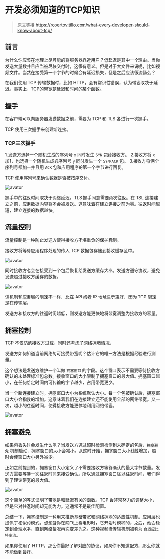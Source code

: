 # 开发必须知道的TCP知识

> 原文链接 https://robertovitillo.com/what-every-developer-should-know-about-tcp/

## 前言

为什么你应该在地理上尽可能的将服务器靠近用户？低延迟是其中一个理由。当你发送大量数并且应当被尽快交付时，这很有意义。但是对于大文件来说呢，比如视频文件。当然在接受第一个字节的时候会有延迟损失，但是之后应该很流畅么？

在我们使用 TCP 传输数据时，比如 HTTP，会有常识性错误，认为带宽取决于延迟。事实上，TCP的带宽是延迟和时间的某个函数。


## 握手

在客户端可以向服务器发送数据之前，需要为 TCP 和 TLS 各进行一次握手。

TCP 使用三次握手来创建新连接。

### TCP三次握手

1.发送方选择一个随机生成的序列号 `x` 同时发生 `SYN` 包给接收方。
2.接收方将 `x` 加1，也选择一个随机生成的序列号 `y` 同时发生一个 `SYN/ACK` 包。
3.接收方将俩个序列号都加一并且用 `ACK` 包和应用程序的第一个字节进行回复。

TCP 使用序列号来确认数据是否被按序交付。

![avator](../../pic/外文翻译-u-most-know-tcp-tcp-threeshake.png)

握手中的往返时间取决于网络延迟。TLS 握手同意需要两次往返。在 TSL 连接建立之前，应用数据内容将不会被发送。这意味着在建立连接之前为零。往返时间越短，建立连接的数据越快。

## 流量控制

流量控制是一种防止发送方使得接收方不堪重负的保护机制。

接收方将等待应用程序处理的传入 TCP 数据包存储到接收缓存区中。

![avator](../../pic/外文翻译-u-most-know-tcp-接收缓存.png)

同时接收方也会在接受到一个包后恢复给发送方缓存大小。发送方遵守协议，避免发送超过接收方缓存的数据。

![avator](../../pic/外网翻译-tcp-发送buffer.png)

该机制和应用层的限速不一样，比在 API 或者 IP 地址显示更好，因为 TCP 限速是在传输层。

发送方和接收方的往返时间越低，则发送方能更快地将带宽调整为接收方的容量。

## 拥塞控制

TCP 不仅防范接收方过载，同时还考虑了网络拥堵情况。

发送方如何知道当前网络的可接受带宽呢？估计它的唯一方法是根据经验进行测量。

这个想法是发送方维护一个叫做 `拥塞窗口` 的字段。这个窗口表示不需要等待接收方确认的未处理标准包总数。接收窗口的大小限制了拥塞窗口的最大值。拥塞窗口越小，在任何给定时间内可传输的字节越少，占用带宽更少。

当一个新连接建立时，拥塞窗口大小为系统默认大小。每一个包被确认后，拥塞窗口大小会指数的增加。这意味着我们在连接建立还不能使用全部的网络带宽。又一次，越小的往返时间，使得接收方能更快地利用网络带宽。

![avator](../../pic/外文翻译-tcp-拥塞窗口.png)

## 拥塞避免

如果包丢失时会发生什么呢？当发送方通过超时检测检测到未确定的包后，`拥塞避免` 机制启动，拥塞窗口的大小会减小。从这时开始，拥塞窗口大小线性增加，超时会使窗口大小另外减少。

正如之前提到的，拥塞窗口大小定义了不需要接收方等待确认的最大字节数量。发送方需要等待一次往返时间来接受确认。所以通过拥塞窗口除以往返时间，我们得到了理论带宽的最大值。

![avator](../../pic/外文翻译-tcp-理论带宽.jpg)

这个简单的等式证明了带宽是和延迟有关的函数。TCP 会非常努力的调整大小，但是它对往返时间却无能为力。这通常不是最佳配置。

总结一下，拥塞控制是一种用来推断基础带宽和网络拥塞的适应性机制。应用层也提供了相似的模式。想想当你在网飞上看电影时，它开始时模糊的，之后，他会稳定到合理水平，直到网络情况再次变差为之。这种视频流传输机制被称为 `自适应比特率流`。

如果你使用了 HTTP，那么你最好了解对应的协议，如果你不知道配方，那么你就不能做到最好。